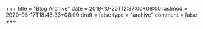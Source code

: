 +++
title = "Blog Archive"
date = 2018-10-25T12:37:00+08:00
lastmod = 2020-05-17T18:48:33+08:00
draft = false
type = "archive"
comment = false
+++
